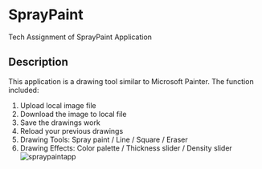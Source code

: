 # SprayPaint
Tech Assignment of SprayPaint Application

## Description
This application is a drawing tool similar to Microsoft Painter. The function included:
1. Upload local image file
2. Download the image to local file
3. Save the drawings work
4. Reload your previous drawings
5. Drawing Tools: Spray paint / Line / Square / Eraser
6. Drawing Effects: Color palette / Thickness slider / Density slider
![spraypaintapp](https://github.com/fuling0727/SprayPaint/assets/56348828/e4b8eaa8-9651-4bd2-9115-d61bf086af0c)
